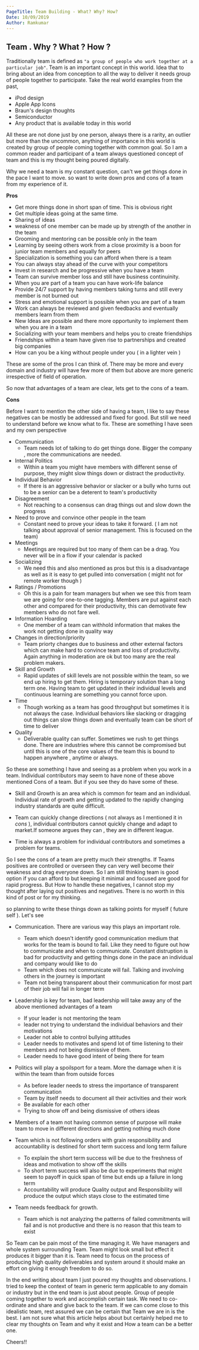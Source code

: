 ```yaml
---
PageTitle: Team Building - What? Why? How?
Date: 10/09/2019
Author: Ramkumar
---
```

## Team . Why ? What ? How ? 

Traditionally team is defined as `"a group of people who work together at a particular job"`. Team is an important concept in this world. Idea that to bring about an idea from conception to all the way to deliver it needs group of people together to participate. Take the real world examples from the past,

- iPod design 
- Apple App Icons
- Braun's design thoughts
- Semiconductor
- Any product that is available today in this world

All these are not done just by one person, always there is a rarity, an outlier but more than the uncommon, anything of importance in this world is created by group of people coming together with common goal. So I am a common reader and participant of a team always questioned concept of team and this is my thought being poured digitally. 

Why we need a team is my constant question, can't we get things done in the pace I want to move. so want to write down pros and cons of a team from my experience of it. 

**Pros**

- Get more things done in short span of time. This is obvious right
- Get multiple ideas going at the same time. 
- Sharing of ideas 
- weakness of one member can be made up by strength of the another in the team
- Grooming and mentoring can be possible only in the team
- Learning by seeing others work from a close proximity is a boon for junior team members and equally for peers
- Specialization is something you can afford when there is a team
- You can always stay ahead of the curve with your competitors 
- Invest in research and be progressive when you have a team
- Team can survive member loss and still have business continuinity.
- When you are part of a team you can have work-life balance
- Provide 24/7 support by having members taking turns and still every member is not burned out
- Stress and emotional support is possible when you are part of a team
- Work can always be reviewed and given feedbacks and eventually members learn from them
- New Ideas are possible and there more opportunity to implement them when you are in a team
- Socializing with your team members and helps you to create friendships
- Friendships within a team have given rise to partnerships and created big companies
- How can you be a king without people under you ( in a lighter vein )


These are some of the pros I can think of. There may be more and every domain and industry will have few more of them but above are more generic irrespective of field of operation.

So now that advantages of a team are clear, lets get to the cons of a team. 

**Cons**

Before I want to mention the other side of having a team, I like to say these negatives can be mostly be addressed and fixed for good. But still we need to understand before we know what to fix. These are something I have seen and my own perspective

- Communication 
	- Team needs lot of talking to do get things done. Bigger the company , more the communications are needed. 
- Internal Politics
	- Within a team you might have members with different sense of purpose, they might slow things down or distract the productivity.
- Individual Behavior 
	- If there is an aggressive behavior or slacker or a bully who turns out to be a senior can be a deterent to team's productivity
- Disagreement 
	- Not reaching to a consensus can drag things out and slow down the progress
- Need to prove and convince other people in the team
	- Constant need to prove your ideas to take it forward. ( I am not talking about approval of senior management. This is focused on the team)
- Meetings
	- Meetings are required but too many of them can be a drag. You never will be in a flow if your calendar is packed
- Socializing
	- We need this and also mentioned as pros but this is a disadvantage as well as it is easy to get pulled into conversation ( might not for remote worker though )
- Ratings / Promotions 
	- Oh this is a pain for team managers but when we see this from team we are going for one-to-one tagging. Members are put against each other and compared for their productivity, this can demotivate few members who do not fare well.
- Information Hoarding
	- One member of a team can withhold information that makes the work not getting done in quality way
- Changes in direction/priority
	- Team priorty changes due to business and other external factors which can make hard to convince team and loss of productivity. Again anything in moderation are ok but too many are the real problem makers.
- Skill and Growth
	- Rapid updates of skill levels are not possible within the team, so we end up hiring to get them. Hiring is temporary solution than a long term one. Having team to get updated in their individual levels and continuous learning are something you cannot force upon.
- Time
	- Though working as a team has good throughput but sometimes it is not always the case. Individual behaviors like slacking or dragging out things can slow things down and eventually team can be short of time to deliver
- Quality
	- Deliverable quality can suffer. Sometimes we rush to get things done. There are industries where this cannot be compromised but until this is one of the core values of the team this is bound to happen anywhere , anytime or always. 


So these are something I have and seeing as a problem when you work in a team. Individual contributors may seem to have none of these above mentioned Cons of a team. But if you see they do have some of these. 

- Skill and Growth is an area which is common for team and an individual. Individual rate of growth and getting updated to the rapidly changing industry standards are quite difficult.

- Team can quickly change directions ( not always as I mentioned it in *cons* ), individual contributors cannot quickly change and adapt to market.If someone argues they can , they are in different league. 

- Time is always a problem for individual contributors and sometimes a problem for teams.


So I see the cons of a team are pretty much their strengths. If Teams positives are controlled or overseen they can very well become their weakness and drag everyone down. So I am still thinking team is good option if you can afford to but keeping it minimal and focused are good for rapid progress. But How to handle these negatives, I cannot stop my thought after laying out positives and negatives. There is no worth in this kind of post or for my thinking.

so planning to write these things down as talking points for myself ( future self ). Let's see 

- Communication. There are various way this plays an important role. 
  - Team which doesn't identify good communication medium that works for the team is bound to fail. Like they need to figure out how to communicate and when to communicate. Constant distruption is bad for productivity and getting things done in the pace an individual and company would like to do
  - Team which does not communicate will fail. Talking and involving others in the journey is important
  - Team not being transparent about their communication for most part of their job will fail in longer term
  
- Leadership is key for team, bad leadership will take away any of the above mentioned advantages of a team
	- If your leader is not mentoring the team
	- leader not trying to understand the individual behaviors and their motivations
	- Leader not able to control bullying attitudes
	- Leader needs to motivates and spend lot of time listening to their members and not being dismissive of them.
	- Leader needs to have good intent of being there for team

- Politics will play a spoilsport for a team. More the damage when it is within the team than from outside forces
	- As before leader needs to stress the importance of transparent communication
	- Team by itself needs to document all their activities and their work
	- Be available for each other 
	- Trying to show off and being dismissive of others ideas 

- Members of a team not having common sense of purpose will make team to move in different directions and getting nothing much done

- Team which is not following orders with grain responsibility and accountability is destined for short term success and long term failure
	- To explain the short term success will be due to the freshness of ideas and motivation to show off the skills
	- To short term success will also be due to experiments that might seem to payoff in quick span of time but ends up a failure in long term
	- Accountability will produce Quality output and Responsibility will produce the output which stays close to the estimated time

- Team needs feedback for growth. 
	- Team which is not analyzing the patterns of failed commitments will fail and is not productive and there is no reason that this team to exist


So Team can be pain most of the time managing it. We have managers and whole system surrounding Team. Team might look small but effect it produces it bigger than it is. Team need to focus on the process of producing high quality deliverables and system around it should make an effort on giving it enough freedom to do so. 

In the end writing about team I just poured my thoughts and observations. I tried to keep the context of team in generic term applicable to any domain or industry but in the end team is just about people. Group of people coming together to work and accomplish certain task. We need to co-ordinate and share and give back to the team. If we can come close to this idealistic team, rest assured we can be certain that Team we are in is the best. I am not sure what this article helps about but certainly helped me to clear my thoughts on Team and why it exist and How a team can be a better one. 

Cheers!!




